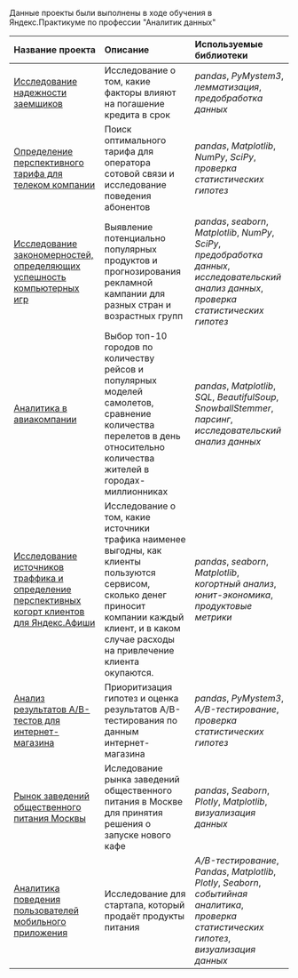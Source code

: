 Данные проекты были выполнены в ходе обучения в Яндекс.Практикуме по профессии "Аналитик данных" 


| Название проекта | Описание | Используемые библиотеки | 
| :---------------------- | :---------------------- | :---------------------- |
| [Исследование надежности заемщиков](https://github.com/charakatic/borrowers_reliability) | Исследование о том, какие факторы влияют на погашение кредита в срок| *pandas*, *PyMystem3*, *лемматизация*, *предобработка данных* |
| [Определение перспективного тарифа для телеком компании](https://github.com/charakatic/comparison_of_tariffs) | Поиск оптимального тарифа для оператора сотовой связи и исследование поведения абонентов | *pandas*, *Matplotlib*, *NumPy*, *SciPy*, *проверка статистических гипотез*|
| [Исследование закономерностей, определяющих успешность компьютерных игр](https://github.com/charakatic/potentially_popular_computer_games) | Выявление потенциально популярных продуктов и прогнозирования рекламной кампании для разных стран и возрастных групп | *pandas*, *seaborn*, *Matplotlib*, *NumPy*, *SciPy*, *предобработка данных*, *исследовательский анализ данных*, *проверка статистических гипотез* |
| [Аналитика в авиакомпании](https://github.com/charakatic/research_for_an_airline) | Выбор топ-10 городов по количеству рейсов и популярных моделей самолетов, сравнение количества перелетов в день относительно количества жителей в городах-миллионниках | *pandas*, *Matplotlib*, *SQL*, *BeautifulSoup*, *SnowballStemmer*, *парсинг*, *исследовательский анализ данных* |
| [Исследование источников траффика и определение перспективных когорт клиентов для Яндекс.Афиши](https://github.com/charakatic/marketing_for_Yandex.Afisha) | Исследование о том, какие источники трафика наименее выгодны, как клиенты пользуются сервисом, сколько денег приносит компании каждый клиент, и в каком случае расходы на привлечение клиента окупаются.  | *pandas*, *seaborn*, *Matplotlib*, *когортный анализ*, *юнит-экономика*, *продуктовые метрики* |
| [Анализ результатов A/B-тестов для интернет-магазина](https://github.com/charakatic/ABtests_for_online_store) | Приоритизация гипотез и оценка результатов A/B-тестирования по данным интернет-магазина | *pandas*, *PyMystem3*, *A/B-тестирование*, *проверка статистических гипотез* |
| [Рынок заведений общественного питания Москвы](https://github.com/charakatic/Moscow_restaurants) | Иследование рынка заведений общественного питания в Москве для принятия решения о запуске нового кафе | *pandas*, *Seaborn*, *Plotly*, *Matplotlib*, *визуализация данных* |
| [Аналитика поведения пользователей мобильного приложения](https://github.com/charakatic/mobilapp_prod) | Исследование для стартапа, который продаёт продукты питания | *A/B-тестирование*, *Pandas*, *Matplotlib*, *Plotly*, *Seaborn*, *событийная аналитика*, *проверка статистических гипотез*, *визуализация данных* |
